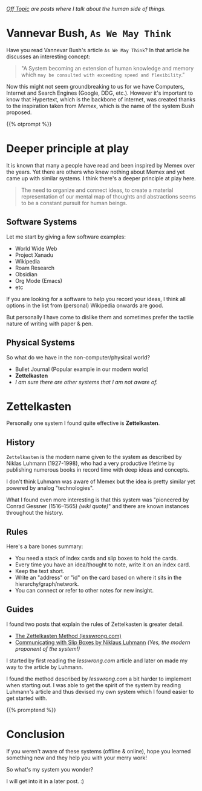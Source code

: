 <!--
.. title: OT: Mapping thoughts, Memex & Zettelkasten.
.. slug: mapping-thoughts
.. date: 2020-08-09 18:30:00 UTC+02:00
.. tags: off-topic
.. category:
.. link: 
.. description: Ever thought about mapping your thoughts and ideas? What systems exist and how have they impacted our modern world? In this post, I briefly discuss them using Memex, Zettelkasten and other interim systems. This is a post meant to be food for thought.
.. type: text
-->

_[Off Topic](/posts/introducing-off-topic) are posts where I talk about the human side of things._

# Vannevar Bush, `As We May Think`
Have you read Vannevar Bush's article `As We May Think`? In that article he discusses an interesting concept:

> "A System becoming an extension of human knowledge and memory which `may be consulted with exceeding speed and flexibility`."

Now this might not seem groundbreaking to us for we have Computers, Internet and Search Engines (Google, DDG, etc.). However it's important to know that Hypertext, which is the backbone of internet, was created thanks to the inspiration taken from _Memex_, which is the name of the system Bush proposed. 

{{% otprompt %}}

# Deeper principle at play
It is known that many a people have read and been inspired by Memex over the years. Yet there are others who knew nothing about Memex and yet came up with similar systems. I think there's a deeper principle at play here.

> The need to organize and connect ideas, to create a material representation of our mental map of thoughts and abstractions seems to be a constant pursuit for human beings.

## Software Systems
Let me start by giving a few software examples:

- World Wide Web
- Project Xanadu
- Wikipedia
- Roam Research
- Obsidian
- Org Mode (Emacs)
- etc

If you are looking for a software to help you record your ideas, I think all options in the list from (personal) Wikipedia onwards are good.

But personally I have come to dislike them and sometimes prefer the tactile nature of writing with paper & pen.

## Physical Systems

So what do we have in the non-computer/physical world?

- Bullet Journal (Popular example in our modern world)
- **Zettelkasten**
- _I am sure there are other systems that I am not aware of._

# Zettelkasten

Personally one system I found quite effective is **Zettelkasten**.

## History

`Zettelkasten` is the modern name given to the system as described by Niklas Luhmann (1927-1998), who had a very productive lifetime by publishing numerous books in record time with deep ideas and concepts.

I don't think Luhmann was aware of Memex but the idea is pretty similar yet powered by analog "technologies".

What I found even more interesting is that this system was "pioneered by Conrad Gessner (1516–1565) _(wiki quote)_" and there are known instances throughout the history.

## Rules

Here's a bare bones summary:

- You need a stack of index cards and slip boxes to hold the cards.
- Every time you have an idea/thought to note, write it on an index card.
- Keep the text short.
- Write an "address" or "id" on the card based on where it sits in the hierarchy/graph/network.
- You can connect or refer to other notes for new insight.

## Guides

I found two posts that explain the rules of Zettelkasten is greater detail.

- [The Zettelkasten Method (lesswrong.com)](https://www.lesswrong.com/posts/NfdHG6oHBJ8Qxc26s/the-zettelkasten-method-1)
- [Communicating with Slip Boxes by Niklaus Luhmann](https://luhmann.surge.sh/communicating-with-slip-boxes) _(Yes, the modern proponent of the system!)_

I started by first reading the _lesswrong.com_ article and later on made my way to the article by Luhmann.

I found the method described by _lesswrong.com_ a bit harder to implement when starting out. I was able to get the spirit of the system by reading Luhmann's article and thus devised my own system which I found easier to get started with.

{{% promptend %}}

# Conclusion

If you weren't aware of these systems (offline & online), hope you learned something new and they help you with your merry work!

So what's my system you wonder?

I will get into it in a later post. :) 